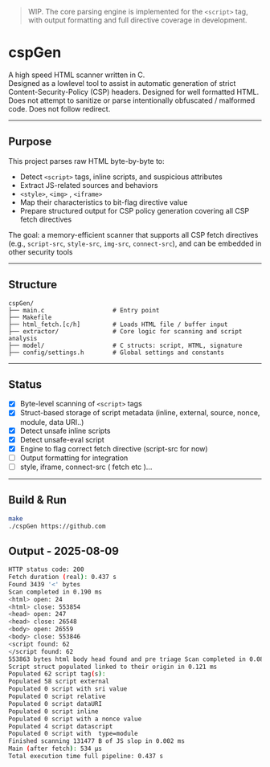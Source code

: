 > WIP. The core parsing engine is implemented for the `<script>` tag, with output formatting and full directive coverage in development.

# cspGen

A high speed HTML scanner written in C.  
Designed as a lowlevel tool to assist in automatic generation of strict Content-Security-Policy (CSP) headers.
Designed for well formatted HTML. Does not attempt to sanitize or parse intentionally obfuscated / malformed code.
Does not follow redirect. 

---

## Purpose

This project parses raw HTML byte-by-byte to:
- Detect `<script>` tags, inline scripts, and suspicious attributes
- Extract JS-related sources and behaviors
- `<style>`, `<img>` , `<iframe>` 
- Map their characteristics to bit-flag directive value
- Prepare structured output for CSP policy generation covering all CSP fetch directives

The goal: a memory-efficient scanner that supports all CSP fetch directives (e.g., `script-src`, `style-src`, `img-src`, `connect-src`), and can be embedded in other security tools

---

## Structure

```text
cspGen/
├── main.c                   # Entry point
├── Makefile
├── html_fetch.[c/h]         # Loads HTML file / buffer input
├── extractor/               # Core logic for scanning and script analysis
├── model/                   # C structs: script, HTML, signature
├── config/settings.h        # Global settings and constants
```

---

## Status

- [x] Byte-level scanning of `<script>` tags
- [x] Struct-based storage of script metadata (inline, external, source, nonce, module, data URI..)
- [x] Detect unsafe inline scripts
- [x] Detect unsafe-eval script
- [x] Engine to flag correct fetch directive (script-src for now)
- [ ] Output formatting for integration
- [ ] style, iframe, connect-src ( fetch etc )...

---

## Build & Run

```bash
make
./cspGen https://github.com
```

## Output - 2025-08-09
 
 ```bash
HTTP status code: 200
Fetch duration (real): 0.437 s
Found 3439 '<' bytes
Scan completed in 0.190 ms
<html> open: 24
<html> close: 553854
<head> open: 247
<head> close: 26548
<body> open: 26559
<body> close: 553846
<script found: 62
</script found: 62
553863 bytes html body head found and pre triage Scan completed in 0.087 ms
Script struct populated linked to their origin in 0.121 ms
Populated 62 script tag(s):
Populated 58 script external
Populated 0 script with sri value
Populated 0 script relative
Populated 0 script dataURI
Populated 0 script inline
Populated 0 script with a nonce value
Populated 4 script datascript
Populated 0 script with  type=module
Finished scanning 131477 B of JS slop in 0.002 ms
Main (after fetch): 534 µs
Total execution time full pipeline: 0.437 s
```
